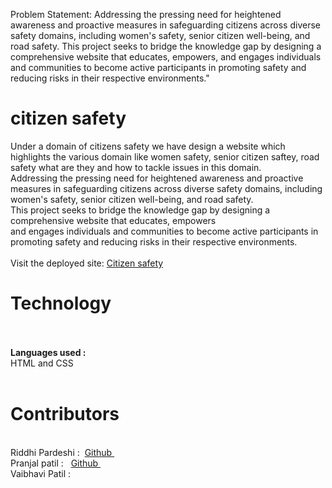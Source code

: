 Problem Statement:
Addressing the pressing need for heightened awareness and proactive measures in safeguarding citizens across diverse safety domains, including women's safety, senior citizen well-being, and road safety. This project seeks to bridge the knowledge gap by designing a comprehensive website that educates, empowers, and engages individuals and communities to become active participants in promoting safety and reducing risks in their respective environments."

# citizen safety<br>
Under a domain of citizens safety we have design a website which highlights the various domain like  women safety, senior citizen saftey, road safety what are they and how to tackle issues in this domain.<br>
Addressing the pressing need for heightened awareness and proactive measures in safeguarding citizens across diverse safety domains, including women's safety, senior citizen well-being, and road safety.<br>
 This project seeks to bridge the knowledge gap by designing a comprehensive website that educates, empowers <br>
 and engages individuals and communities to become active participants in promoting safety and reducing risks in their respective environments.<br>
<br>
Visit the deployed site: <a href="https://github.com/pranjal885/hackathon/blob/main/hackathon2/hackathon.html">Citizen safety</a>
<br>
# Technology
<br><br>
<b>Languages used :</b><br>
 HTML and CSS
<br>
<br>
# Contributors
<br>
Riddhi Pardeshi :&nbsp;
<a href= "https://github.com/RiddhiPardeshi"> Github </a>   &nbsp;
<br>
Pranjal patil : &nbsp;
<a href= "https://github.com/pranjal885"> Github </a> &nbsp;
<br>
Vaibhavi Patil :&nbsp;





